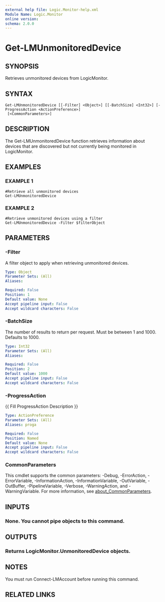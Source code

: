 ```yaml
---
external help file: Logic.Monitor-help.xml
Module Name: Logic.Monitor
online version:
schema: 2.0.0
---
```


# Get-LMUnmonitoredDevice

## SYNOPSIS
Retrieves unmonitored devices from LogicMonitor.

## SYNTAX

```
Get-LMUnmonitoredDevice [[-Filter] <Object>] [[-BatchSize] <Int32>] [-ProgressAction <ActionPreference>]
 [<CommonParameters>]
```

## DESCRIPTION
The Get-LMUnmonitoredDevice function retrieves information about devices that are discovered but not currently being monitored in LogicMonitor.

## EXAMPLES

### EXAMPLE 1
```
#Retrieve all unmonitored devices
Get-LMUnmonitoredDevice
```

### EXAMPLE 2
```
#Retrieve unmonitored devices using a filter
Get-LMUnmonitoredDevice -Filter $filterObject
```

## PARAMETERS

### -Filter
A filter object to apply when retrieving unmonitored devices.

```yaml
Type: Object
Parameter Sets: (All)
Aliases:

Required: False
Position: 1
Default value: None
Accept pipeline input: False
Accept wildcard characters: False
```

### -BatchSize
The number of results to return per request.
Must be between 1 and 1000.
Defaults to 1000.

```yaml
Type: Int32
Parameter Sets: (All)
Aliases:

Required: False
Position: 2
Default value: 1000
Accept pipeline input: False
Accept wildcard characters: False
```

### -ProgressAction
{{ Fill ProgressAction Description }}

```yaml
Type: ActionPreference
Parameter Sets: (All)
Aliases: proga

Required: False
Position: Named
Default value: None
Accept pipeline input: False
Accept wildcard characters: False
```

### CommonParameters
This cmdlet supports the common parameters: -Debug, -ErrorAction, -ErrorVariable, -InformationAction, -InformationVariable, -OutVariable, -OutBuffer, -PipelineVariable, -Verbose, -WarningAction, and -WarningVariable. For more information, see [about_CommonParameters](http://go.microsoft.com/fwlink/?LinkID=113216).

## INPUTS

### None. You cannot pipe objects to this command.
## OUTPUTS

### Returns LogicMonitor.UnmonitoredDevice objects.
## NOTES
You must run Connect-LMAccount before running this command.

## RELATED LINKS
